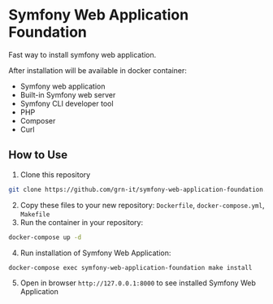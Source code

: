 # Symfony Web Application Foundation

Fast way to install symfony web application.  

After installation will be available in docker container:
- Symfony web application
- Built-in Symfony web server
- Symfony CLI developer tool
- PHP
- Composer
- Curl

## How to Use
1. Clone this repository
```bash
git clone https://github.com/grn-it/symfony-web-application-foundation.git
```
2. Copy these files to your new repository: `Dockerfile`, `docker-compose.yml`, `Makefile`
3. Run the container in your repository:  
```bash
docker-compose up -d
```
4. Run installation of Symfony Web Application:  
```bash
docker-compose exec symfony-web-application-foundation make install
```
5. Open in browser `http://127.0.0.1:8000` to see installed Symfony Web Application
